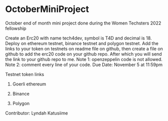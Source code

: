 # OctoberMiniProject
October end of month mini project done during the Women Techsters 2022 fellowship
    
Create an Erc20 with name tech4dev, symbol is T4D and decimal is 18.
Deploy on ethereum testnet, binance testnet and polygon testnet.
Add the links to your token on testnets on readme file on github, then create a file on github to add the erc20 code on your github repo.
After which you will send the link to your github repo to me. 
Note 1: openzeppelin code is not allowed.
Note 2: comment every line of your code.
Due Date: November 5 at 11:59pm

Testnet token links
1. Goerli ethereum

2. Binance

3. Polygon

Contributor: Lyndah Katusiime
